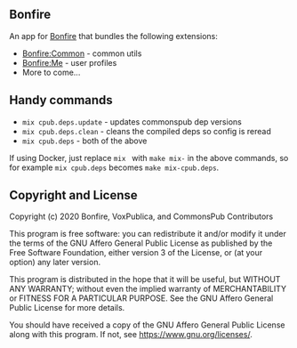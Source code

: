 ## Bonfire

An app for [Bonfire](https://bonfire.cafe/) that bundles the following extensions:

- [Bonfire:Common](https://github.com/bonfire-ecosystem/bonfire_common) - common utils
- [Bonfire:Me](https://github.com/bonfire-ecosystem/bonfire_me) - user profiles
- More to come...


## Handy commands

* `mix cpub.deps.update` - updates commonspub dep versions
* `mix cpub.deps.clean` - cleans the compiled deps so config is reread
* `mix cpub.deps` - both of the above

If using Docker, just replace `mix ` with `make mix-` in the above commands, so for example `mix cpub.deps` becomes `make mix-cpub.deps`.

## Copyright and License

Copyright (c) 2020 Bonfire, VoxPublica, and CommonsPub Contributors

This program is free software: you can redistribute it and/or modify
it under the terms of the GNU Affero General Public License as
published by the Free Software Foundation, either version 3 of the
License, or (at your option) any later version.

This program is distributed in the hope that it will be useful, but
WITHOUT ANY WARRANTY; without even the implied warranty of
MERCHANTABILITY or FITNESS FOR A PARTICULAR PURPOSE.  See the GNU
Affero General Public License for more details.

You should have received a copy of the GNU Affero General Public
License along with this program.  If not, see <https://www.gnu.org/licenses/>.
